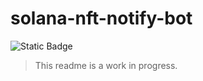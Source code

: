 # solana-nft-notify-bot

![Static Badge](https://img.shields.io/badge/maintainer-ndfz-pink)

> This readme is a work in progress.
